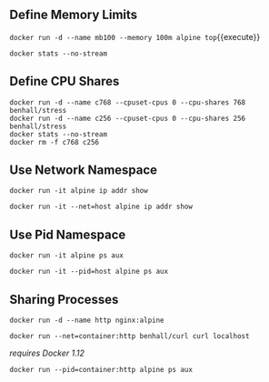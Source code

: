 ## Define Memory Limits

`docker run -d --name mb100 --memory 100m alpine top`{{execute}}

`docker stats --no-stream`

## Define CPU Shares

```
docker run -d --name c768 --cpuset-cpus 0 --cpu-shares 768 benhall/stress
docker run -d --name c256 --cpuset-cpus 0 --cpu-shares 256 benhall/stress
docker stats --no-stream
docker rm -f c768 c256
```

## Use Network Namespace

`docker run -it alpine ip addr show`

`docker run -it --net=host alpine ip addr show`

## Use Pid Namespace

`docker run -it alpine ps aux`

`docker run -it --pid=host alpine ps aux`

## Sharing Processes

`docker run -d --name http nginx:alpine`

`docker run --net=container:http benhall/curl curl localhost`

_requires Docker 1.12_

`docker run --pid=container:http alpine ps aux`
